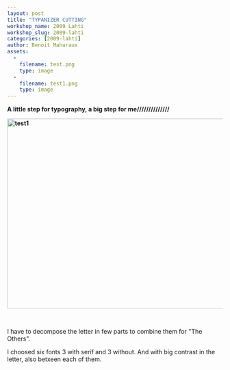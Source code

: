 ```yaml
---
layout: post
title: "TYPANIZER CUTTING"
workshop_name: 2009 Lahti
workshop_slug: 2009-lahti
categories: [2009-lahti]
author: Benoit Maharaux
assets:
  -
    filename: test.png
    type: image
  -
    filename: test1.png
    type: image
---
```

<strong>A little step for typography, a big step for me//////////////</strong>

<strong><img class="alignleft size-full wp-image-844" title="test1" src="http://workshops.nodebox.net/2009/wp-content/uploads/test1.png" alt="test1" width="607" height="444" /></strong>

 

I have to decompose the letter in few parts to combine them for "The Others".

I choosed six fonts 3 with serif and 3 without. And with big contrast in the letter, also betxeen each of them.
